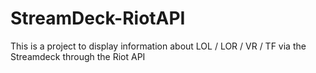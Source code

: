 # StreamDeck-RiotAPI
 This is a project to display information about LOL / LOR / VR / TF via the Streamdeck through the Riot API

